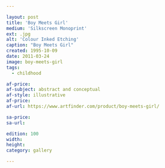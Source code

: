 ```yaml
---

layout: post
title: 'Boy Meets Girl'
medium: 'Silkscreen Monoprint'
ext: .jpg
alt: 'Colour Inked Etching'
caption: "Boy Meets Girl"
created: 1995-10-09
date: 2011-03-24
image: boy-meets-girl
tags:
  - childhood

af-price:
af-subject: abstract and conceptual
af-style: illustrative
af-price:
af-url: https://www.artfinder.com/product/boy-meets-girl/

sa-price:
sa-url:

edition: 100
width:
height:
category: gallery

---
```

